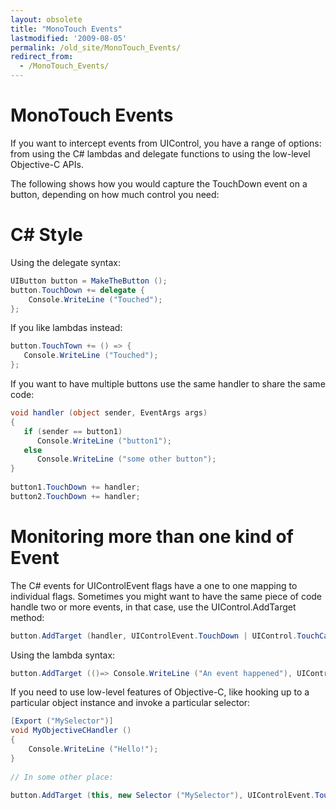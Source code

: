 ```yaml
---
layout: obsolete
title: "MonoTouch Events"
lastmodified: '2009-08-05'
permalink: /old_site/MonoTouch_Events/
redirect_from:
  - /MonoTouch_Events/
---
```


MonoTouch Events
================

If you want to intercept events from UIControl, you have a range of options: from using the C\# lambdas and delegate functions to using the low-level Objective-C APIs.

The following shows how you would capture the TouchDown event on a button, depending on how much control you need:

C\# Style
=========

Using the delegate syntax:

``` csharp
UIButton button = MakeTheButton ();
button.TouchDown += delegate {
    Console.WriteLine ("Touched");
};
```

If you like lambdas instead:

``` csharp
button.TouchTown += () => {
   Console.WriteLine ("Touched");
};
```

If you want to have multiple buttons use the same handler to share the same code:

``` csharp
void handler (object sender, EventArgs args)
{
   if (sender == button1)
      Console.WriteLine ("button1");
   else
      Console.WriteLine ("some other button");
}
 
button1.TouchDown += handler;
button2.TouchDown += handler;
```

Monitoring more than one kind of Event
======================================

The C\# events for UIControlEvent flags have a one to one mapping to individual flags. Sometimes you might want to have the same piece of code handle two or more events, in that case, use the UIControl.AddTarget method:

``` csharp
button.AddTarget (handler, UIControlEvent.TouchDown | UIControl.TouchCancel);
```

Using the lambda syntax:

``` csharp
button.AddTarget (()=> Console.WriteLine ("An event happened"), UIControlEvent.TouchDown | UIControl.TouchCancel);
```

If you need to use low-level features of Objective-C, like hooking up to a particular object instance and invoke a particular selector:

``` csharp
[Export ("MySelector")]
void MyObjectiveCHandler ()
{
    Console.WriteLine ("Hello!");
}
 
// In some other place:
 
button.AddTarget (this, new Selector ("MySelector"), UIControlEvent.TouchDown);
```

